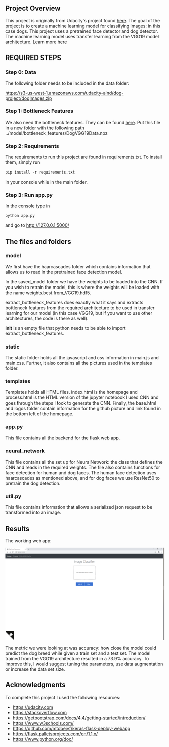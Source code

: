 ## Project Overview

This project is originally from Udacity's project found
[here](https://github.com/udacity/dog-project). The goal of the project is to
create a machine learning model for classifying images: in this case dogs. This
project uses a pretrained face detector and dog detector. The machine learning
model uses transfer learning from the VGG19 model architecture. Learn more [here](https://arxiv.org/abs/1409.1556)

## REQUIRED STEPS

### Step 0: Data

The following folder needs to be included in the data folder:

https://s3-us-west-1.amazonaws.com/udacity-aind/dog-project/dogImages.zip

### Step 1: Bottleneck Features

We also need the bottleneck features. They can be found [here](https://s3-us-west-1.amazonaws.com/udacity-aind/dog-project/DogVGG19Data.npz).
Put this file in a new folder with the following path ../model/bottleneck_features/DogVGG19Data.npz

### Step 2: Requirements

The requirements to run this project are found in requirements.txt. To install
them, simply run

```python
pip install -r requirements.txt
```

in your console while in the main folder.

### Step 3: Run app.py

In the console type in

```python
python app.py
```

and go to http://127.0.0.1:5000/

## The files and folders

### model

We first have the haarcascades folder which contains information that allows us
to read in the pretrained face detection model.

In the saved_model folder we have the weights to be loaded into the CNN. If you
wish to retrain the model, this is where the weights will be loaded with the name
weights.best.from_VGG19.hdf5.

extract_bottleneck_features does exactly what it says and extracts bottleneck
features from the required architecture to be used in transfer learning for our
model (in this case VGG19, but if you want to use other architectures, the code
is there as well).

__init__ is an empty file that python needs to be able to import extract_bottleneck_features.

### static

The static folder holds all the javascript and css information in main.js and main.css.
Further, it also contains all the pictures used in the templates folder.

### templates

Templates holds all HTML files. index.html is the homepage and process.html is the
HTML version of the jupyter notebook I used CNN and goes through the
steps I took to generate the CNN. Finally, the base.html and logos folder contain
information for the github picture and link found in the bottom left of the homepage.

### app.py

This file contains all the backend for the flask web app.

### neural_network

This file contains all the set up for NeuralNetwork: the class that defines the
CNN and reads in the required weights. The file also contains functions for face
detection for human and dog faces. The human face detection uses haarcascades as
mentioned above, and for dog faces we use ResNet50 to pretrain the dog detection.

### util.py

This file contains information that allows a serialized json request to be transformed
into an image.


## Results

The working web app:

![Screenshot](/data/screenshot.PNG)

The metric we were looking at was accuracy: how close the model could predict the
dog breed while given a train set and a test set. The model trained from the VGG19
architecture resulted in a 73.9% accuracy. To improve this, I would suggest tuning
the parameters, use data augmentation or increase the data set size.

## Acknowledgments

To complete this project I used the following resources:

* https://udacity.com
* https://stackoverflow.com
* https://getbootstrap.com/docs/4.4/getting-started/introduction/
* https://www.w3schools.com/
* https://github.com/mtobeiyf/keras-flask-deploy-webapp
* https://flask.palletsprojects.com/en/1.1.x/
* https://www.python.org/doc/
